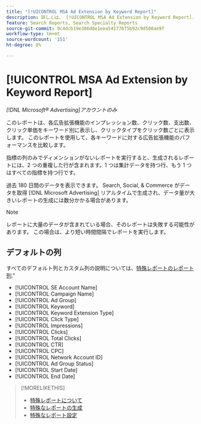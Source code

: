 ```yaml
---
title: "[!UICONTROL MSA Ad Extension by Keyword Report]"
description: 詳しくは、 [!UICONTROL MSA Ad Extension by Keyword Report].
feature: Search Reports, Search Specialty Reports
source-git-commit: 9c4dcb19e386d8e1eea541776f5b92c9d500ae9f
workflow-type: tm+mt
source-wordcount: '151'
ht-degree: 0%

---
```


# [!UICONTROL MSA Ad Extension by Keyword Report]

*[!DNL Microsoft® Advertising]アカウントのみ*

このレポートは、各広告拡張機能のインプレッション数、クリック数、支出数、クリック単価をキーワード別に表示し、クリックタイプをクリック数ごとに表示します。 このレポートを使用して、各キーワードに対する広告拡張機能のパフォーマンスを比較します。

指標の列のみでディメンションがないレポートを実行すると、生成されるレポートには、2 つの重複した行が含まれます。1 つは集計データを持つ行、もう 1 つはすべての指標を持つ行です。<!-- all metrics? -->

過去 180 日間のデータを表示できます。 Search, Social, &amp; Commerce がデータを取得 [!DNL Microsoft Advertising] リアルタイムで生成され、データ量が大きいレポートの生成には数分かかる場合があります。

>[!NOTE]
>
>レポートに大量のデータが含まれている場合、そのレポートは失敗する可能性があります。 この場合は、より短い時間間隔でレポートを実行します。

## デフォルトの列

すべてのデフォルト列とカスタム列の説明については、[特殊レポートのレポート列](specialty-report-columns.md).&quot;

* [!UICONTROL SE Account Name]
* [!UICONTROL Campaign Name]
* [!UICONTROL Ad Group]
* [!UICONTROL Keyword]
* [!UICONTROL Keyword Extension Type]
* [!UICONTROL Click Type]
* [!UICONTROL Impressions]
* [!UICONTROL Clicks]
* [!UICONTROL Total Clicks]
* [!UICONTROL CTR]
* [!UICONTROL CPC]
* [!UICONTROL Network Account ID]
* [!UICONTROL Ad Group Status]
* [!UICONTROL Start Date]
* [!UICONTROL End Date]

>[!MORELIKETHIS]
>
>* [特殊レポートについて](specialty-report-about.md)
>* [特殊なレポートの生成](specialty-report-generate.md)
>* [特殊なレポート設定](specialty-report-settings.md)
